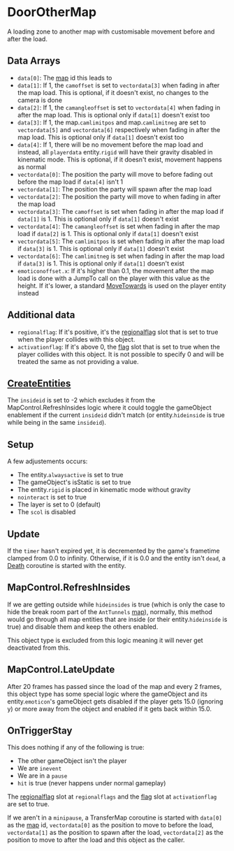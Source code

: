 # DoorOtherMap
A loading zone to another map with customisable movement before and after the load.

## Data Arrays
- `data[0]`: The [map](../../../Enums%20and%20IDs/Maps.md) id this leads to
- `data[1]`: If 1, the `camoffset` is set to `vectordata[3]` when fading in after the map load. This is optional, if it doesn't exist, no changes to the camera is done
- `data[2]`: If 1, the `camangleoffset` is set to `vectordata[4]` when fading in after the map load. This is optional only if `data[1]` doesn't exist too
- `data[3]`: If 1, the map.`camlimitpos` and map.`camlimitneg` are set to `vectordata[5]` and `vectordata[6]` respectively when fading in after the map load. This is optional only if `data[1]` doesn't exist too
- `data[4]`: If 1, there will be no movement before the map load and instead, all `playerdata` entity.`rigid` will have their gravity disabled in kinematic mode. This is optional, if it doesn't exist, movement happens as normal
- `vectordata[0]`: The position the party will move to before fading out before the map load if `data[4]` isn't 1
- `vectordata[1]`: The position the party will spawn after the map load
- `vectordata[2]`: The position the party will move to when fading in after the map load
- `vectordata[3]`: The `camoffset` is set when fading in after the map load if `data[1]` is 1. This is optional only if `data[1]` doesn't exist
- `vectordata[4]`: The `camangleoffset` is set when fading in after the map load if `data[2]` is 1. This is optional only if `data[1]` doesn't exist
- `vectordata[5]`: The `camlimitpos` is set when fading in after the map load if `data[3]` is 1. This is optional only if `data[1]` doesn't exist
- `vectordata[6]`: The `camlimitneg` is set when fading in after the map load if `data[3]` is 1. This is optional only if `data[1]` doesn't exist
- `emoticonoffset.x`: If it's higher than 0.1, the movement after the map load is done with a JumpTo call on the player with this value as the height. If it's lower, a standard [MoveTowards](../../EntityControl/EntityControl%20Methods.md#movetowards) is used on the player entity instead

## Additional data
- `regionalflag`: If it's positive, it's the [regionalflag](../../../Flags%20arrays/Regionalflags.md) slot that is set to true when the player collides with this object.
- `activationflag`: If it's above 0, the [flag](../../../Flags%20arrays/flags.md) slot that is set to true when the player collides with this object. It is not possible to specify 0 and will be treated the same as not providing a value.

## [CreateEntities](../../EntityControl/CreateEntities.md)
The `insideid` is set to -2 which excludes it from the MapControl.RefreshInsides logic where it could toggle the gameObject enablement if the current `insideid` didn't match (or entity.`hideinside` is true while being in the same `insideid`).

## Setup
A few adjustements occurs:

- The entity.`alwaysactive` is set to true
- The gameObject's isStatic is set to true
- The entity.`rigid` is placed in kinematic mode without gravity
- `nointeract` is set to true
- The layer is set to 0 (default)
- The `scol` is disabled

## Update
If the `timer` hasn't expired yet, it is decremented by the game's frametime clamped from 0.0 to infinity. Otherwise, if it is 0.0 and the entity isn't `dead`, a [Death](../../EntityControl/Notable%20methods/Death.md) coroutine is started with the entity.

## MapControl.RefreshInsides
If we are getting outside while `hideinsides` is true (which is only the case to hide the break room part of the `AntTunnels` [map](../../../Enums%20and%20IDs/Maps.md)), normally, this method would go through all map entities that are inside (or their entity.`hideinside` is true) and disable them and keep the others enabled. 

This object type is excluded from this logic meaning it will never get deactivated from this.

## MapControl.LateUpdate
After 20 frames has passed since the load of the map and every 2 frames, this object type has some special logic where the gameObject and its entity.`emoticon`'s gameObject gets disabled if the player gets 15.0 (ignoring y) or more away from the object and enabled if it gets back within 15.0.

## OnTriggerStay
This does nothing if any of the following is true:

- The other gameObject isn't the player
- We are `inevent`
- We are in a `pause`
- `hit` is true (never happens under normal gameplay)

The [regionalflag](../../../Flags%20arrays/Regionalflags.md) slot at `regionalflags` and the [flag](../../../Flags%20arrays/flags.md) slot at `activationflag` are set to true.

If we aren't in a `minipause`, a TransferMap coroutine is started with `data[0]` as the [map](../../../Enums%20and%20IDs/Maps.md) id, `vectordata[0]` as the position to move to before the load, `vectordata[1]` as the position to spawn after the load, `vectordata[2]` as the position to move to after the load and this object as the caller.

